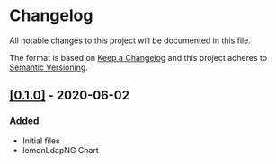 # Changelog
All notable changes to this project will be documented in this file.

The format is based on [Keep a Changelog](http://keepachangelog.com/en/1.0.0/)
and this project adheres to [Semantic Versioning](http://semver.org/spec/v2.0.0.html).

## [[0.1.0]](https://github.com/albizon/charts/tags/v0.1.0) - 2020-06-02
### Added
- Initial files
- lemonLdapNG Chart

